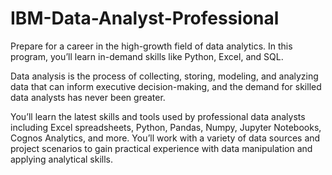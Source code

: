 # IBM-Data-Analyst-Professional
Prepare for a career in the high-growth field of data analytics. In this program, you’ll learn in-demand skills like Python, Excel, and SQL. 

Data analysis is the process of collecting, storing, modeling, and analyzing data that can inform executive decision-making, and the demand for skilled data analysts has never been greater. 

You’ll learn the latest skills and tools used by professional data analysts including Excel spreadsheets, Python, Pandas, Numpy, Jupyter Notebooks, Cognos Analytics, and more. You’ll work with a variety of data sources and project scenarios to gain practical experience with data manipulation and applying analytical skills.

